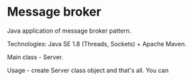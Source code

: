 # Message broker  

Java application of message broker pattern.

Technologies: Java SE 1.8 (Threads, Sockets) + Apache Maven.

Main class - Server. 

Usage - create Server class object and that's all. You can 

